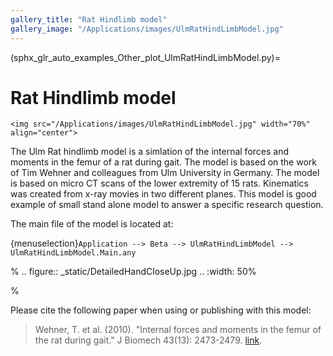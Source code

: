 ```yaml
---
gallery_title: "Rat Hindlimb model"
gallery_image: "/Applications/images/UlmRatHindLimbModel.jpg"
---
```


(sphx_glr_auto_examples_Other_plot_UlmRatHindLimbModel.py)=

# Rat Hindlimb model

````{sidebar} **Example**
<img src="/Applications/images/UlmRatHindLimbModel.jpg" width="70%" align="center">
````

The Ulm Rat hindlimb model is a simlation of the internal forces and moments in
the femur of a rat during gait. The model is based on the work of Tim Wehner and
colleagues from Ulm University in Germany. The model is based on micro CT scans
of the lower extremity of 15 rats. Kinematics was created from x-ray movies in
two different planes. This model is good example of small stand alone model to answer a specific
research question.

The main file of the model is located at:

{menuselection}`Application --> Beta --> UlmRatHindLimbModel -->
UlmRatHindLimbModel.Main.any`

% .. figure:: _static/DetailedHandCloseUp.jpg ..    :width: 50%

%

Please cite the following paper when using or publishing with this model:

> Wehner, T. et al. (2010). "Internal forces and moments in the femur of the rat
> during gait." J Biomech 43(13): 2473-2479. [link](https://doi.org/10.1016/j.jbiomech.2010.05.028).
